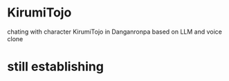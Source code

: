 # KirumiTojo
chating with character KirumiTojo in Danganronpa based on LLM and voice clone
# still establishing
